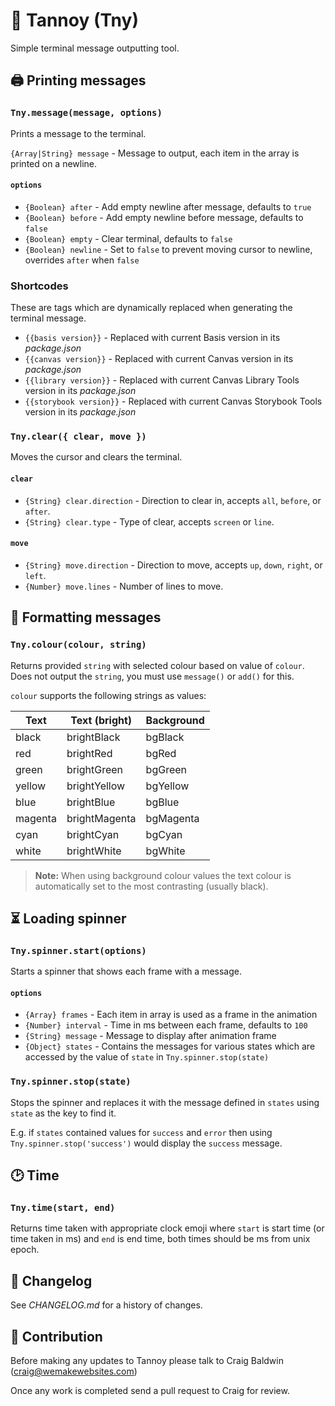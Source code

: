 # 📢 Tannoy (Tny)

Simple terminal message outputting tool.

## 🖨 Printing messages

### `Tny.message(message, options)`

Prints a message to the terminal.

`{Array|String} message` - Message to output, each item in the array is printed on a newline.

#### `options`

* `{Boolean} after` - Add empty newline after message, defaults to `true`
* `{Boolean} before` - Add empty newline before message, defaults to `false`
* `{Boolean} empty` - Clear terminal, defaults to `false`
* `{Boolean} newline` - Set to `false` to prevent moving cursor to newline, overrides `after` when `false`

### Shortcodes

These are tags which are dynamically replaced when generating the terminal message.

* `{{basis version}}` - Replaced with current Basis version in its _package.json_
* `{{canvas version}}` - Replaced with current Canvas version in its _package.json_
* `{{library version}}` - Replaced with current Canvas Library Tools version in its _package.json_
* `{{storybook version}}` - Replaced with current Canvas Storybook Tools version in its _package.json_

### `Tny.clear({ clear, move })`

Moves the cursor and clears the terminal.

#### `clear`

 * `{String} clear.direction` - Direction to clear in, accepts `all`, `before`, or `after`.
 * `{String} clear.type` - Type of clear, accepts `screen` or `line`.

#### `move`

 * `{String} move.direction` - Direction to move, accepts `up`, `down`, `right`, or `left`.
 * `{Number} move.lines` - Number of lines to move.

## 🎨 Formatting messages

### `Tny.colour(colour, string)`

Returns provided `string` with selected colour based on value of `colour`. Does not output the `string`, you must use `message()` or `add()` for this.

`colour` supports the following strings as values:

| Text | Text (bright) | Background |
| --- | --- | --- |
| black | brightBlack | bgBlack |
| red | brightRed | bgRed |
| green | brightGreen | bgGreen |
| yellow | brightYellow | bgYellow |
| blue | brightBlue | bgBlue |
| magenta | brightMagenta | bgMagenta |
| cyan | brightCyan | bgCyan |
| white | brightWhite | bgWhite |

> **Note:** When using background colour values the text colour is automatically set to the most contrasting (usually black).

## ⏳ Loading spinner

### `Tny.spinner.start(options)`

Starts a spinner that shows each frame with a message.

#### `options`

* `{Array} frames` - Each item in array is used as a frame in the animation
* `{Number} interval` - Time in ms between each frame, defaults to `100`
* `{String} message` - Message to display after animation frame
* `{Object} states` - Contains the messages for various states which are accessed by the value of `state` in `Tny.spinner.stop(state)`

### `Tny.spinner.stop(state)`

Stops the spinner and replaces it with the message defined in `states` using `state` as the key to find it.

E.g. if `states` contained values for `success` and `error` then using `Tny.spinner.stop('success')` would display the `success` message.

## 🕑 Time

### `Tny.time(start, end)`

Returns time taken with appropriate clock emoji where `start` is start time (or time taken in ms) and `end` is end time, both times should be ms from unix epoch.

###

## 📅 Changelog

See *CHANGELOG.md* for a history of changes.

## 🤝 Contribution

Before making any updates to Tannoy please talk to Craig Baldwin (craig@wemakewebsites.com)

Once any work is completed send a pull request to Craig for review.

